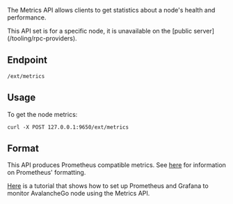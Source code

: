 The Metrics API allows clients to get statistics about a node's health and performance.

<Callout title="Note">
This API set is for a specific node, it is unavailable on the [public server](/tooling/rpc-providers).
</Callout>

## Endpoint

```
/ext/metrics
```

## Usage

To get the node metrics:

```
curl -X POST 127.0.0.1:9650/ext/metrics
```

## Format

This API produces Prometheus compatible metrics. See [here](https://github.com/prometheus/docs/blob/master/content/docs/instrumenting/exposition_formats.md) for information on Prometheus' formatting.

[Here](/nodes/maintain/monitoring) is a tutorial that shows how to set up Prometheus and Grafana to monitor AvalancheGo node using the Metrics API.
